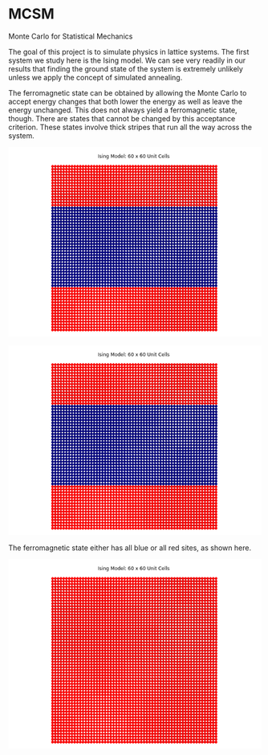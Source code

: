 # MCSM
Monte Carlo for Statistical Mechanics

The goal of this project is to simulate physics in lattice systems. The first system we study here is the Ising model.
We can see very readily in our results that finding the ground state of the system is extremely unlikely unless we apply 
the concept of simulated annealing.

The ferromagnetic state can be obtained by allowing the Monte Carlo to accept energy changes that both lower the energy as well as leave the energy unchanged. This does not always yield a ferromagnetic state, though. There are states that cannot be changed by this acceptance criterion. These states involve thick stripes that run all the way across the system.

<img src="Figures/ising.png">

![alt text](Figures/ising.png)

The ferromagnetic state either has all blue or all red sites, as shown here.

![alt text](Figures/ferromagnetic_state.png)
